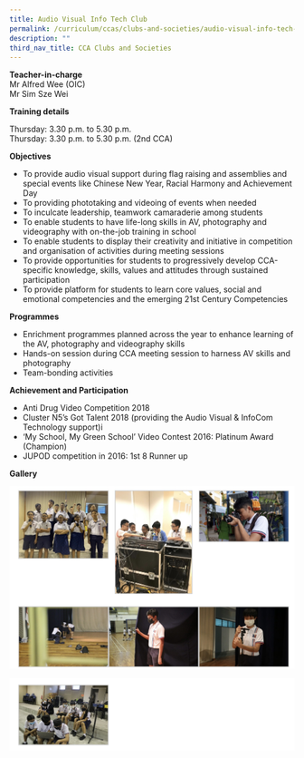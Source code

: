 ```yaml
---
title: Audio Visual Info Tech Club
permalink: /curriculum/ccas/clubs-and-societies/audio-visual-info-tech-club/
description: ""
third_nav_title: CCA Clubs and Societies
---
```

**Teacher-in-charge**  
Mr Alfred Wee (OIC)  
Mr Sim Sze Wei

**Training details**

Thursday: 3.30 p.m. to 5.30 p.m.  
Thursday: 3.30 p.m. to 5.30 p.m. (2nd CCA)

**Objectives**

*   To provide audio visual support during flag raising and assemblies and special events like Chinese New Year, Racial Harmony and Achievement Day
*   To providing phototaking and videoing of events when needed
*   To inculcate leadership, teamwork camaraderie among students
*   To enable students to have life-long skills in AV, photography and videography with on-the-job training in school
*   To enable students to display their creativity and initiative in competition and organisation of activities during meeting sessions
*   To provide opportunities for students to progressively develop CCA-specific knowledge, skills, values and attitudes through sustained participation
*   To provide platform for students to learn core values, social and emotional competencies and the emerging 21st Century Competencies

**Programmes**

*   Enrichment programmes planned across the year to enhance learning of the AV, photography and videography skills
*   Hands-on session during CCA meeting session to harness AV skills and photography
*   Team-bonding activities

**Achievement and Participation**

*   Anti Drug Video Competition 2018
*   Cluster N5’s Got Talent 2018 (providing the Audio Visual & InfoCom Technology support)i
*   ‘My School, My Green School’ Video Contest 2016: Platinum Award (Champion)
*   JUPOD competition in 2016: 1st 8 Runner up

**Gallery**

![Audio Visual Info Tech Club](/images/Audio%20Visual%20Info%20Tech%20Club_1.jpg)

![Audio Visual Info Tech Club](/images/Audio%20Visual%20Info%20Tech%20Club.jpg)